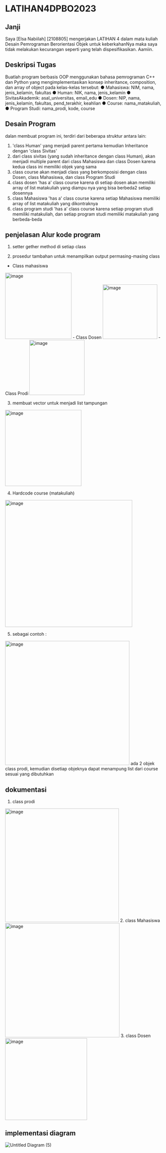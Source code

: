 # LATIHAN4DPBO2023
## Janji 
Saya [Elsa Nabiilah] [2108805] mengerjakan LATIHAN 4 dalam mata kuliah Desain Pemrograman Berorientasi Objek untuk keberkahanNya maka saya tidak melakukan kecurangan seperti yang telah dispesifikasikan. Aamiin.

## Deskripsi Tugas 
Buatlah program berbasis OOP menggunakan bahasa pemrograman C++ dan
Python yang mengimplementasikan konsep inheritance, composition, dan array of
object pada kelas-kelas tersebut:
● Mahasiswa: NIM, nama, jenis_kelamin, fakultas
● Human: NIK, nama, jenis_kelamin
● SivitasAkademik: asal_universitas, email_edu
● Dosen: NIP, nama, jenis_kelamin, fakultas, pend_terakhir, keahlian
● Course: nama_matakuliah,
● Program Studi: nama_prodi, kode, course

## Desain Program 
dalan membuat program ini, terdiri dari beberapa struktur antara lain:
1. 'class Human' yang menjadi parent pertama kemudian Inheritance dengan 'class Sivitas'
2. dari class sivitas (yang sudah inheritance dengan class Human), akan menjadi multiple parent dari class Mahasiswa dan class Dosen karena kedua class ini memiliki objek yang sama 
3. class course akan menjadi class yang berkomposisi dengan class Dosen, class Mahasiswa, dan class Program Studi
4. class dosen 'has a' class course karena di setiap dosen akan memiliki array of list matakuliah yang diampu nya yang bisa berbeda2 setiap dosennya
5. class Mahasiswa 'has a' class course karena setiap Mahasiswa memiliki array of list matakuliah yang dikontraknya
6. class program studi 'has a' class course karena setiap program studi memiliki matakuliah, dan setiap program studi memiliki matakuliah yang berbeda-beda

## penjelasan Alur kode program
1. setter gether method di setiap class

2. prosedur tambahan untuk menampilkan output permasing-masing class 
- Class mahasiswa
<img width="214" alt="image" src="https://user-images.githubusercontent.com/101001227/223420813-ba5f5983-7134-431a-8b7e-a89966cb8e18.png">
- Class Dosen
<img width="176" alt="image" src="https://user-images.githubusercontent.com/101001227/223421070-de60f1ac-15b4-4c4c-a9b0-4f4a65fb81e5.png">
- Class Prodi
<img width="178" alt="image" src="https://user-images.githubusercontent.com/101001227/223421178-a8f5df3d-c978-482c-913c-b3f459b5afe1.png">

3. membuat vector untuk menjadi list tampungan
<img width="246" alt="image" src="https://user-images.githubusercontent.com/101001227/223421293-5b0d392f-5351-4362-b724-ae657020f285.png">

4. Hardcode course (matakuliah)
<img width="410" alt="image" src="https://user-images.githubusercontent.com/101001227/223421530-92427a3d-4378-4d73-9682-3b4efb39e43a.png">

5. sebagai contoh :
<img width="401" alt="image" src="https://user-images.githubusercontent.com/101001227/223421622-db18c618-6f06-40eb-8532-d7c10c78ba9a.png">
ada 2 objek class prodi, kemudian disetiap objeknya dapat menampung list dari course sesuai yang dibutuhkan

## dokumentasi 
1. class prodi
<img width="367" alt="image" src="https://user-images.githubusercontent.com/101001227/223422251-bf1fa90d-103b-479b-9b25-ee48ab7d0774.png">
2. class Mahasiswa
<img width="369" alt="image" src="https://user-images.githubusercontent.com/101001227/223422421-56222b0c-9ed2-4150-b43f-56dfb60efd23.png">
3. class Dosen 
<img width="264" alt="image" src="https://user-images.githubusercontent.com/101001227/223422498-3cbc62fc-179e-4696-9e34-a8de3ab6843a.png">

## implementasi diagram

![Untitled Diagram (5)](https://user-images.githubusercontent.com/101001227/223423338-29c2a2b7-6405-405e-b071-153a3a48ed38.jpg)
